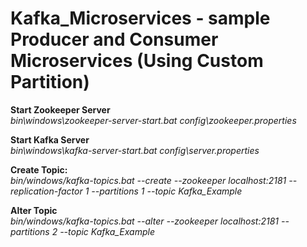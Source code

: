 # Kafka_Microservices - sample Producer and Consumer Microservices (Using Custom Partition)
  
<b>Start Zookeeper Server</b>  
<i>bin\windows\zookeeper-server-start.bat config\zookeeper.properties</i>  

<b>Start Kafka Server</b>  
<i>bin\windows\kafka-server-start.bat config\server.properties</i>  

<b>Create Topic:</b>  
<i>bin/windows/kafka-topics.bat --create --zookeeper localhost:2181 --replication-factor 1 --partitions 1 --topic Kafka_Example </i>
  
<b>Alter Topic</b>  
<i>bin/windows/kafka-topics.bat --alter --zookeeper localhost:2181 --partitions 2 --topic Kafka_Example</i>
